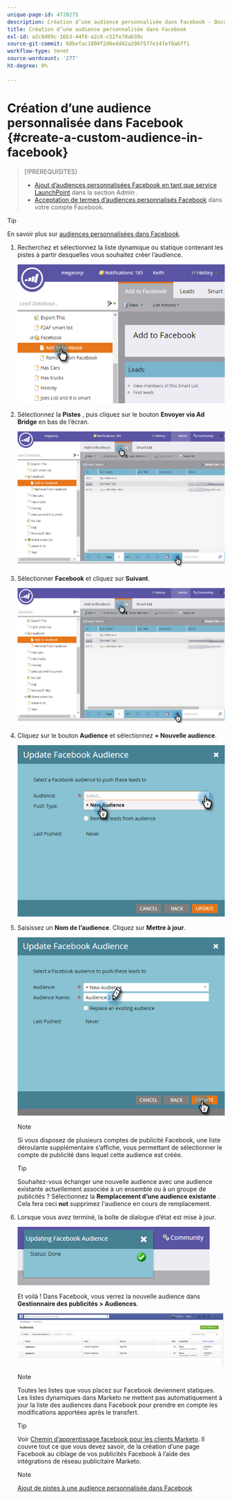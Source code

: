 ```yaml
---
unique-page-id: 4720275
description: Création d’une audience personnalisée dans Facebook - Documents Marketo - Documentation du produit
title: Création d’une audience personnalisée dans Facebook
exl-id: a2c8d89c-16b3-44f6-a2c6-c52fe78ab39c
source-git-commit: 68befac1804f2d6e4d42a2967577e14fef8a6ff1
workflow-type: tm+mt
source-wordcount: '277'
ht-degree: 0%

---
```


# Création d’une audience personnalisée dans Facebook {#create-a-custom-audience-in-facebook}

>[!PREREQUISITES]
>
>* [Ajout d’audiences personnalisées Facebook en tant que service LaunchPoint](/help/marketo/product-docs/demand-generation/ad-network-integrations/add-facebook-custom-audiences-as-a-launchpoint-service.md) dans la section Admin .
>* [Acceptation de termes d’audiences personnalisés Facebook](https://www.facebook.com/ads/manage/customaudiences/tos.php) dans votre compte Facebook.

>


>[!TIP]
>
>En savoir plus sur [audiences personnalisées dans Facebook](https://www.facebook.com/help/341425252616329).

1. Recherchez et sélectionnez la liste dynamique ou statique contenant les pistes à partir desquelles vous souhaitez créer l’audience.

   ![](assets/create-a-custom-audience-in-facebook-1.png)

1. Sélectionnez la **Pistes** , puis cliquez sur le bouton **Envoyer via Ad Bridge** en bas de l’écran.

   ![](assets/create-a-custom-audience-in-facebook-2.png)

1. Sélectionner **Facebook** et cliquez sur **Suivant**.

   ![](assets/create-a-custom-audience-in-facebook-3.png)

1. Cliquez sur le bouton **Audience** et sélectionnez **+ Nouvelle audience**.

   ![](assets/create-a-custom-audience-in-facebook-4.png)

1. Saisissez un **Nom de l’audience**. Cliquez sur **Mettre à jour**.

   ![](assets/create-a-custom-audience-in-facebook-5.png)

   >[!NOTE]
   >
   >Si vous disposez de plusieurs comptes de publicité Facebook, une liste déroulante supplémentaire s’affiche, vous permettant de sélectionner le compte de publicité dans lequel cette audience est créée.

   >[!TIP]
   >
   >Souhaitez-vous échanger une nouvelle audience avec une audience existante actuellement associée à un ensemble ou à un groupe de publicités ? Sélectionnez la **Remplacement d’une audience existante** . Cela fera ceci **not** supprimez l&#39;audience en cours de remplacement.

1. Lorsque vous avez terminé, la boîte de dialogue d’état est mise à jour.

   ![](assets/create-a-custom-audience-in-facebook-6.png)

   Et voilà ! Dans Facebook, vous verrez la nouvelle audience dans **Gestionnaire des publicités > Audiences**.

   ![](assets/create-a-custom-audience-in-facebook-7.png)

   >[!NOTE]
   >
   >Toutes les listes que vous placez sur Facebook deviennent statiques. Les listes dynamiques dans Marketo ne mettent pas automatiquement à jour la liste des audiences dans Facebook pour prendre en compte les modifications apportées après le transfert.

   >[!TIP]
   >
   >Voir [Chemin d’apprentissage facebook pour les clients Marketo](https://facebook.exceedlms.com/student/enrollments/create_enrollment_from_token/BF9TqSaCvM73PP4ScjhCm4fi). Il couvre tout ce que vous devez savoir, de la création d’une page Facebook au ciblage de vos publicités Facebook à l’aide des intégrations de réseau publicitaire Marketo.

   >[!NOTE]
   >
   >[Ajout de pistes à une audience personnalisée dans Facebook](/help/marketo/product-docs/demand-generation/facebook/add-leads-to-a-custom-audience-in-facebook.md)
